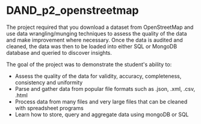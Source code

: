# DAND_p2_openstreetmap

The project required that you download a dataset from OpenStreetMap and use data wrangling/munging 
techniques to assess the quality of the data and make improvement where necessary. Once the data is
audited and cleaned, the data was then to be loaded into either SQL or MongoDB database and queried
to discover insights.

The goal of the project was to demonstrate the student's ability to:
  * Assess the quality of the data for validity, accuracy, completeness, consistency and uniformity
  * Parse and gather data from popular file formats such as .json, .xml, .csv, .html
  * Process data from many files and very large files that can be cleaned with spreadsheet programs
  * Learn how to store, query and aggregate data using mongoDB or SQL
  
